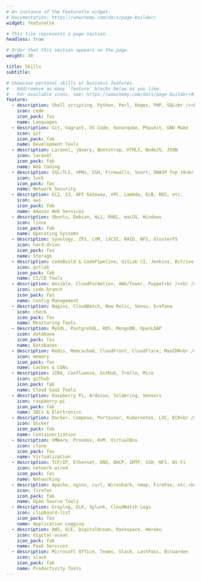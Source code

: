 ```yaml
---
# An instance of the Featurette widget.
# Documentation: https://wowchemy.com/docs/page-builder/
widget: featurette

# This file represents a page section.
headless: true

# Order that this section appears on the page.
weight: 30

title: Skills
subtitle:

# Showcase personal skills or business features.
# - Add/remove as many `feature` blocks below as you like.
# - For available icons, see: https://wowchemy.com/docs/page-builder/#icons
feature:
  - description: Shell scripting, Python, Perl, Regex, PHP, SQL<br /><br />
    icon: code
    icon_pack: fas
    name: Languages
  - description: Git, Vagrant, VS Code, Sonarqube, Phpunit, GNU Make
    icon: git
    icon_pack: fab
    name: Development Tools
  - description: Laravel, jQuery, Bootstrap, HTML5, NodeJS, JSON
    icon: laravel
    icon_pack: fab
    name: Web Coding
  - description: SSL/TLS, VPNs, SSH, Firewalls, Snort, OWASP Top 10<br /><br />
    icon: lock
    icon_pack: fas
    name: Network Security
  - description: EC2, S3, API Gateway, VPC, Lambda, ELB, RDS, etc.
    icon: aws
    icon_pack: fab
    name: Amazon Web Services
  - description: Ubuntu, Debian, AL2, RHEL, macOS, Windows
    icon: linux
    icon_pack: fab
    name: Operating Systems
  - description: Synology, ZFS, LVM, iSCSI, RAID, NFS, GlusterFS
    icon: hard-drive
    icon_pack: fas
    name: Storage
  - description: CodeBuild & CodePipeline, GitLab CI, Jenkins, Bitrise
    icon: gitlab
    icon_pack: fab
    name: CI/CD Tools
  - description: Ansible, CloudFormation, AWX/Tower, Puppet<br /><br />
    icon: code-branch
    icon_pack: fas
    name: Config Management
  - description: Nagios, CloudWatch, New Relic, Sensu, Grafana
    icon: check
    icon_pack: fas
    name: Monitoring Tools
  - description: MySQL, PostgreSQL, RDS, MongoDB, OpenLDAP
    icon: database
    icon_pack: fas
    name: Databases
  - description: Redis, Memcached, CloudFront, CloudFlare, MaxCDN<br /><br />
    icon: memory
    icon_pack: fas
    name: Caches & CDNs
  - description: JIRA, Confluence, GitHub, Trello, Miro
    icon: github
    icon_pack: fab
    name: Cloud SaaS Tools
  - description: Raspberry Pi, Arduino, Soldering, Sensors
    icon: raspberry-pi
    icon_pack: fab
    name: SBCs & Electronics
  - description: Docker, Compose, Portainer, Kubernetes, LXC, ECR<br /><br />
    icon: docker
    icon_pack: fab
    name: Containerization
  - description: VMWare, Proxmox, KVM, VirtualBox
    icon: clone
    icon_pack: fas
    name: Virtualization
  - description: TCP/IP, Ethernet, DNS, DHCP, SMTP, SSH, NFS, Wi-Fi
    icon: network-wired
    icon_pack: fas
    name: Networking
  - description: Apache, nginx, curl, Wireshark, nmap, FireFox, etc.<br /><br />
    icon: firefox
    icon_pack: fab
    name: Open Source Tools
  - description: Graylog, ELK, Splunk, CloudWatch Logs
    icon: clipboard-list
    icon_pack: fas
    name: Application Logging
  - description: AWS, GCE, DigitalOcean, Rackspace, Heroku
    icon: digital-ocean
    icon_pack: fab
    name: PaaS Services
  - description: Microsoft Office, Teams, Slack, LastPass, Bitwarden
    icon: slack
    icon_pack: fab
    name: Productivity Tools
---
```

